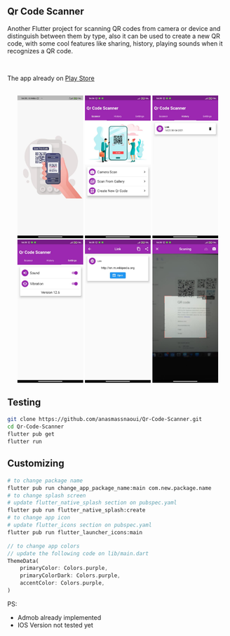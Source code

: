 ## Qr Code Scanner

Another Flutter project for scanning QR codes from camera or device and distinguish between them by type, also
it can be used to create a new QR code, with some cool features like sharing, history, playing sounds when it recognizes a QR code.

<br />

The app already on [Play Store](https://play.google.com/store/apps/details?id=com.spiderzapps.qrcodescanner)

<br />

<div align="center">
  <img src="images/screenshot_1.jpeg" width="150" alt="screentshot_1" />
  <img src="images/screenshot_2.jpeg" width="150" alt="screentshot_2" />
  <img src="images/screenshot_3.jpeg" width="150" alt="screentshot_3" />
  <img src="images/screenshot_4.jpeg" width="150" alt="screentshot_4" />
  <img src="images/screenshot_5.jpeg" width="150" alt="screentshot_5" />
  <img src="images/screenshot_6.jpeg" width="150" alt="screentshot_6" />
</div>


## Testing

```bash
git clone https://github.com/anasmassnaoui/Qr-Code-Scanner.git
cd Qr-Code-Scanner
flutter pub get
flutter run
```

## Customizing

```bash
# to change package name
flutter pub run change_app_package_name:main com.new.package.name
# to change splash screen
# update flutter_native_splash section on pubspec.yaml
flutter pub run flutter_native_splash:create
# to change app icon
# update flutter_icons section on pubspec.yaml
flutter pub run flutter_launcher_icons:main
```

```dart
// to change app colors
// update the following code on lib/main.dart
ThemeData(
    primaryColor: Colors.purple,
    primaryColorDark: Colors.purple,
    accentColor: Colors.purple,
)
```

PS: 
- Admob already implemented
- IOS Version not tested yet
